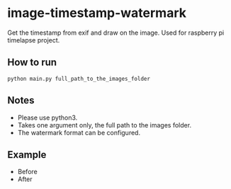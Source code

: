 # image-timestamp-watermark
Get the timestamp from exif and draw on the image. Used for raspberry pi timelapse project.

## How to run
`python main.py full_path_to_the_images_folder`

## Notes
  * Please use python3.
  * Takes one argument only, the full path to the images folder.
  * The watermark format can be configured.

## Example
 * Before
 * After
